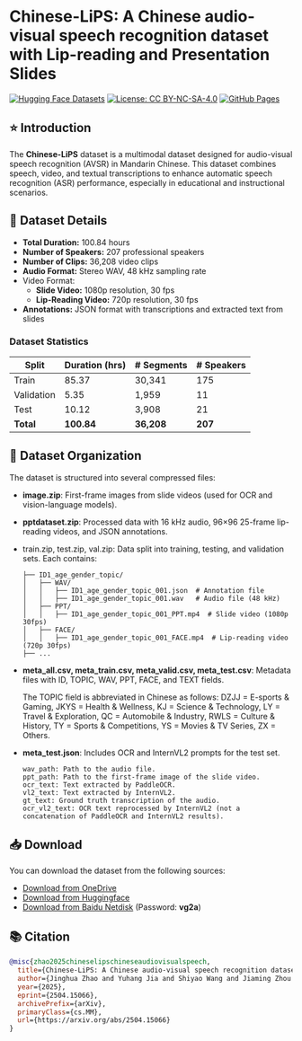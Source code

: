 # Chinese-LiPS: A Chinese audio-visual speech recognition dataset with Lip-reading and Presentation Slides

[![Hugging Face Datasets](https://img.shields.io/badge/🤗%20Hugging%20Face-Datasets-yellow.svg)](https://huggingface.co/datasets/BAAI/Chinese-LiPS)   [![License: CC BY-NC-SA-4.0](https://img.shields.io/badge/License-CC%20BY--SA--NC%204.0-lightgrey.svg)](https://creativecommons.org/licenses/by-nc-sa/4.0/)   [![GitHub Pages](https://img.shields.io/badge/GitHub-Pages-blue.svg)](https://kiri0824.github.io/Chinese-LiPS/)

## ⭐ Introduction

The **Chinese-LiPS** dataset is a multimodal dataset designed for audio-visual speech recognition (AVSR) in Mandarin Chinese. This dataset combines speech, video, and textual transcriptions to enhance automatic speech recognition (ASR) performance, especially in educational and instructional scenarios.

## 🚀 Dataset Details

- **Total Duration:** 100.84 hours
- **Number of Speakers:** 207 professional speakers
- **Number of Clips:** 36,208 video clips
- **Audio Format:** Stereo WAV, 48 kHz sampling rate
- Video Format:
  - **Slide Video:** 1080p resolution, 30 fps
  - **Lip-Reading Video:** 720p resolution, 30 fps
- **Annotations:** JSON format with transcriptions and extracted text from slides

### Dataset Statistics

| Split      | Duration (hrs) | # Segments | # Speakers |
| ---------- | -------------- | ---------- | ---------- |
| Train      | 85.37          | 30,341     | 175        |
| Validation | 5.35           | 1,959      | 11         |
| Test       | 10.12          | 3,908      | 21         |
| **Total**  | **100.84**     | **36,208** | **207**    |

## 📂 Dataset Organization

The dataset is structured into several compressed files:

- **image.zip**: First-frame images from slide videos (used for OCR and vision-language models).

- **pptdataset.zip**: Processed data with 16 kHz audio, 96×96 25-frame lip-reading videos, and JSON annotations.

- train.zip, test.zip, val.zip: Data split into training, testing, and validation sets. Each contains:

  ```
  ├── ID1_age_gender_topic/
  │   ├── WAV/
  │   │   ├── ID1_age_gender_topic_001.json  # Annotation file
  │   │   ├── ID1_age_gender_topic_001.wav   # Audio file (48 kHz)
  │   ├── PPT/
  │   │   ├── ID1_age_gender_topic_001_PPT.mp4  # Slide video (1080p 30fps)
  │   ├── FACE/
  │   │   ├── ID1_age_gender_topic_001_FACE.mp4  # Lip-reading video (720p 30fps)
  ├── ...
  ```

- **meta_all.csv, meta_train.csv, meta_valid.csv, meta_test.csv**: Metadata files with ID, TOPIC, WAV, PPT, FACE, and TEXT fields.

  The TOPIC field is abbreviated in Chinese as follows: DZJJ = E-sports & Gaming, JKYS = Health & Wellness, KJ = Science & Technology, LY = Travel & Exploration, QC = Automobile & Industry, RWLS = Culture & History, TY = Sports & Competitions, YS = Movies & TV Series, ZX = Others.

- **meta_test.json**: Includes OCR and InternVL2 prompts for the test set.

  ```
  wav_path: Path to the audio file.
  ppt_path: Path to the first-frame image of the slide video.
  ocr_text: Text extracted by PaddleOCR.
  vl2_text: Text extracted by InternVL2.
  gt_text: Ground truth transcription of the audio.
  ocr_vl2_text: OCR text reprocessed by InternVL2 (not a concatenation of PaddleOCR and InternVL2 results).
  ```

## 📥 Download

You can download the dataset from the following sources:

- [Download from OneDrive](https://1drv.ms/f/c/721006f535f6400c/EgxA9jX1BhAggHI-hgAAAAABgpJYJF-leYBGBdmjBuBQxw)
- [Download from Huggingface](https://huggingface.co/datasets/BAAI/Chinese-LiPS)
- [Download from Baidu Netdisk](https://pan.baidu.com/s/11nvn79-3Inf3QDyJomlLAA?pwd=vg2a) (Password: **vg2a**)

## 📚 Citation

```bibtex
@misc{zhao2025chineselipschineseaudiovisualspeech,
  title={Chinese-LiPS: A Chinese audio-visual speech recognition dataset with Lip-reading and Presentation Slides}, 
  author={Jinghua Zhao and Yuhang Jia and Shiyao Wang and Jiaming Zhou and Hui Wang and Yong Qin},
  year={2025},
  eprint={2504.15066},
  archivePrefix={arXiv},
  primaryClass={cs.MM},
  url={https://arxiv.org/abs/2504.15066}
}

